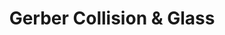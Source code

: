 ---
title: "Gerber Collision & Glass"
url: /appleton/gerber-collision-und-glass/
shop: Autowerkstatt
---